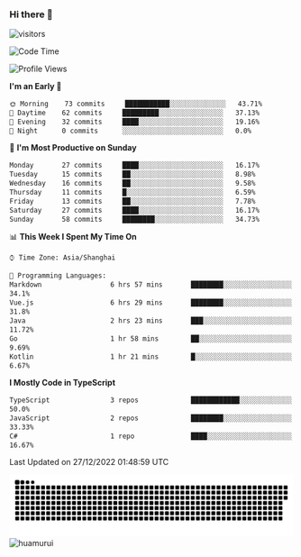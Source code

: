 ### Hi there 👋
 ![visitors](https://visitor-badge.laobi.icu/badge?page_id=huamurui)

<!-- [![知乎](https://img.shields.io/badge/dynamic/json?url=https%3A%2F%2Fapi.swo.moe%2Fstats%2Fzhihu%2Fke-ai-wu-li-de-nan-hai-zi&query=count&color=282c34&label=%E7%9F%A5%E4%B9%8E&labelColor=0084ff&logo=zhihu&logoColor=ffffff&suffix=+%E5%85%B3%E6%B3%A8&cacheSeconds=3600)](https://www.zhihu.com/people/ke-ai-wu-li-de-nan-hai-zi)
 -->


<!--START_SECTION:waka-->
![Code Time](http://img.shields.io/badge/Code%20Time-170%20hrs%208%20mins-blue)

![Profile Views](http://img.shields.io/badge/Profile%20Views-0-blue)

**I'm an Early 🐤** 

```text
🌞 Morning    73 commits     ███████████░░░░░░░░░░░░░░   43.71% 
🌆 Daytime    62 commits     █████████░░░░░░░░░░░░░░░░   37.13% 
🌃 Evening    32 commits     ████░░░░░░░░░░░░░░░░░░░░░   19.16% 
🌙 Night      0 commits      ░░░░░░░░░░░░░░░░░░░░░░░░░   0.0%

```
📅 **I'm Most Productive on Sunday** 

```text
Monday       27 commits     ████░░░░░░░░░░░░░░░░░░░░░   16.17% 
Tuesday      15 commits     ██░░░░░░░░░░░░░░░░░░░░░░░   8.98% 
Wednesday    16 commits     ██░░░░░░░░░░░░░░░░░░░░░░░   9.58% 
Thursday     11 commits     █░░░░░░░░░░░░░░░░░░░░░░░░   6.59% 
Friday       13 commits     ██░░░░░░░░░░░░░░░░░░░░░░░   7.78% 
Saturday     27 commits     ████░░░░░░░░░░░░░░░░░░░░░   16.17% 
Sunday       58 commits     ████████░░░░░░░░░░░░░░░░░   34.73%

```


📊 **This Week I Spent My Time On** 

```text
⌚︎ Time Zone: Asia/Shanghai

💬 Programming Languages: 
Markdown                 6 hrs 57 mins       ████████░░░░░░░░░░░░░░░░░   34.1% 
Vue.js                   6 hrs 29 mins       ████████░░░░░░░░░░░░░░░░░   31.8% 
Java                     2 hrs 23 mins       ███░░░░░░░░░░░░░░░░░░░░░░   11.72% 
Go                       1 hr 58 mins        ██░░░░░░░░░░░░░░░░░░░░░░░   9.69% 
Kotlin                   1 hr 21 mins        █░░░░░░░░░░░░░░░░░░░░░░░░   6.67%

```

**I Mostly Code in TypeScript** 

```text
TypeScript               3 repos             ████████████░░░░░░░░░░░░░   50.0% 
JavaScript               2 repos             ████████░░░░░░░░░░░░░░░░░   33.33% 
C#                       1 repo              ████░░░░░░░░░░░░░░░░░░░░░   16.67%

```



 Last Updated on 27/12/2022 01:48:59 UTC
<!--END_SECTION:waka-->

<!--
![知乎](https://stats.justsong.cn/api/zhihu?username=ke-ai-wu-li-de-nan-hai-zi)
![bilibili](https://stats.justsong.cn/api/bilibili/?id=144672037)
![leetcode](https://stats.justsong.cn/api/leetcode?username=yun-tai-f&cn=true)
![huamurui's Most used languages](https://github-readme-stats.vercel.app/api/top-langs?username=huamurui&show_icons=true&count_private=true&layout=compact&hide_border=true&langs_count=10)

<img align="right" src="https://github-readme-stats.vercel.app/api?username=huamurui&show_icons=true&theme=radical">

**huamurui/huamurui** is a ✨ _special_ ✨ repository because its `README.md` (this file) appears on your GitHub profile.

Here are some ideas to get you started:

- 🔭 I’m currently working on ...
- 🌱 I’m currently learning ...
- 👯 I’m looking to collaborate on ...
- 🤔 I’m looking for help with ...
- 💬 Ask me about ...
- 📫 How to reach me: ...
- 😄 Pronouns: ...
- ⚡ Fun fact: ...
-->

![huamurui](https://raw.githubusercontent.com/huamurui/huamurui/main/assets/github-contribution-grid-snake.svg)
![huamurui](https://count.getloli.com/get/@huamurui)
